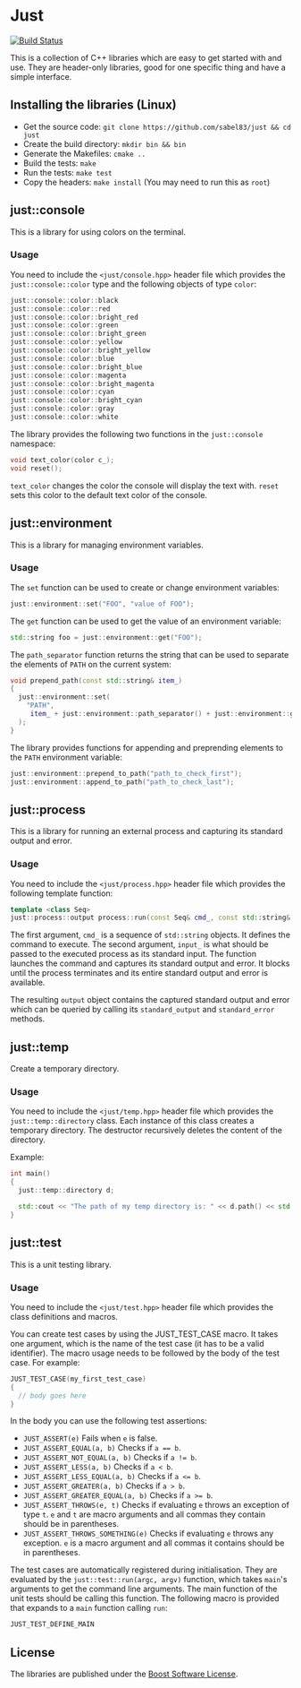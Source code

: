 # Just

[![Build Status](https://secure.travis-ci.org/sabel83/just.png?branch=master "Build Status")](http://travis-ci.org/sabel83/just)

This is a collection of C++ libraries which are easy to get started with and
use. They are header-only libraries, good for one specific thing and have a
simple interface.

## Installing the libraries (Linux)

* Get the source code: `git clone https://github.com/sabel83/just && cd just`
* Create the build directory: `mkdir bin && bin`
* Generate the Makefiles: `cmake ..`
* Build the tests: `make`
* Run the tests: `make test`
* Copy the headers: `make install` (You may need to run this as `root`)

## just::console

This is a library for using colors on the terminal.

### Usage

You need to include the `<just/console.hpp>` header file which provides the
`just::console::color` type and the following objects of type `color`:

```cpp
just::console::color::black
just::console::color::red
just::console::color::bright_red
just::console::color::green
just::console::color::bright_green
just::console::color::yellow
just::console::color::bright_yellow
just::console::color::blue
just::console::color::bright_blue
just::console::color::magenta
just::console::color::bright_magenta
just::console::color::cyan
just::console::color::bright_cyan
just::console::color::gray
just::console::color::white
```

The library provides the following two functions in the `just::console`
namespace:

```cpp
void text_color(color c_);
void reset();
```

`text_color` changes the color the console will display the text with.
`reset` sets this color to the default text color of the console.

## just::environment

This is a library for managing environment variables.

### Usage

The `set` function can be used to create or change environment variables:

```cpp
just::environment::set("FOO", "value of FOO");
```

The `get` function can be used to get the value of an environment variable:

```cpp
std::string foo = just::environment::get("FOO");
```

The `path_separator` function returns the string that can be used to separate
the elements of `PATH` on the current system:

```cpp
void prepend_path(const std::string& item_)
{
  just::environment::set(
    "PATH",
     item_ + just::environment::path_separator() + just::environment::get("PATH")
  );
}
```

The library provides functions for appending and preprending elements to the
`PATH` environment variable:

```cpp
just::environment::prepend_to_path("path_to_check_first");
just::environment::append_to_path("path_to_check_last");
```

## just::process

This is a library for running an external process and capturing its standard
output and error.

### Usage

You need to include the `<just/process.hpp>` header file which provides the
following template function:

```cpp
template <class Seq>
just::process::output process::run(const Seq& cmd_, const std::string& input_)
```

The first argument, `cmd_` is a sequence of `std::string` objects. It defines
the command to execute. The second argument, `input_` is what should be passed
to the executed process as its standard input. The function launches the
command and captures its standard output and error. It blocks until the process
terminates and its entire standard output and error is available.

The resulting `output` object contains the captured standard output and error
which can be queried by calling its `standard_output` and `standard_error`
methods.

## just::temp

Create a temporary directory.

### Usage

You need to include the `<just/temp.hpp>` header file which provides the
`just::temp::directory` class. Each instance of this class creates a temporary
directory. The destructor recursively deletes the content of the directory.

Example:

```cpp
int main()
{
  just::temp::directory d;

  std::cout << "The path of my temp directory is: " << d.path() << std::endl;
}
```

## just::test

This is a unit testing library.

### Usage

You need to include the `<just/test.hpp>` header file which provides the class
definitions and macros.

You can create test cases by using the JUST\_TEST\_CASE macro. It takes one
argument, which is the name of the test case (it has to be a valid identifier).
The macro usage needs to be followed by the body of the test case. For example:

```cpp
JUST_TEST_CASE(my_first_test_case)
{
  // body goes here
}

```

In the body you can use the following test assertions:

* `JUST_ASSERT(e)` Fails when `e` is false.
* `JUST_ASSERT_EQUAL(a, b)` Checks if `a == b`.
* `JUST_ASSERT_NOT_EQUAL(a, b)` Checks if `a != b`.
* `JUST_ASSERT_LESS(a, b)` Checks if `a < b`.
* `JUST_ASSERT_LESS_EQUAL(a, b)` Checks if `a <= b`.
* `JUST_ASSERT_GREATER(a, b)` Checks if `a > b`.
* `JUST_ASSERT_GREATER_EQUAL(a, b)` Checks if `a >= b`.
* `JUST_ASSERT_THROWS(e, t)` Checks if evaluating `e` throws an exception of
  type `t`. `e` and `t` are macro arguments and all commas they contain should
  be in parentheses.
* `JUST_ASSERT_THROWS_SOMETHING(e)` Checks if evaluating `e` throws any
  exception. `e` is a macro argument and all commas it contains should be in
  parentheses.

The test cases are automatically registered during initialisation. They are
evaluated by the `just::test::run(argc, argv)` function, which takes `main`'s
arguments to get the command line arguments. The main function of the unit
tests should be calling this function. The following macro is provided that
expands to a `main` function calling `run`:

```cpp
JUST_TEST_DEFINE_MAIN
```

## License

The libraries are published under the
[Boost Software License](http://www.boost.org/LICENSE_1_0.txt).

